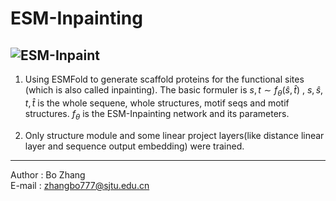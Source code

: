 # ESM-Inpainting
![ESM-Inpaint](./img/inpaint.png)
----
1. Using ESMFold to generate scaffold proteins for the functional sites (which is also called inpainting). The basic formuler is $s,t \sim f_{\theta}(\hat{s},\hat{t})$ , $s,\hat{s},t,\hat{t}$ is the whole sequene, whole structures, motif seqs and motif structures. $f_{\theta}$ is the ESM-Inpainting network and its parameters.

2. Only structure module and some linear project layers(like distance linear layer and sequence output embedding) were trained.

-----
Author : Bo Zhang  
E-mail : zhangbo777@sjtu.edu.cn
